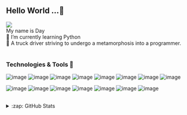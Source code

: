 ## Hello World ...👋 
![](https://komarev.com/ghpvc/?username=xyzjgmday)
<br>
My name is Day 
<br>
🌱 I’m currently learning Python
<br>
:construction_worker: A truck driver striving to undergo a metamorphosis into a programmer.
<br><br>
### Technologies & Tools :wrench:

![image](https://img.shields.io/badge/github-%23121011.svg?style=for-the-badge&logo=github&logoColor=white)
![image](https://img.shields.io/badge/python-3776AB.svg?style=for-the-badge&logo=python&logoColor=white)
![image](https://img.shields.io/badge/java-%23ED8B00.svg?style=for-the-badge&logo=java&logoColor=white)
![image](https://img.shields.io/badge/html5-%23E34F26.svg?style=for-the-badge&logo=html5&logoColor=white)
![image](https://img.shields.io/badge/css3-%231572B6.svg?style=for-the-badge&logo=css3&logoColor=white)
![image](https://img.shields.io/badge/php-%23777BB4.svg?style=for-the-badge&logo=php&logoColor=white)
![image](https://img.shields.io/badge/mysql-%2300f.svg?style=for-the-badge&logo=mysql&logoColor=white)
![image](https://img.shields.io/badge/javascript-%23323330.svg?style=for-the-badge&logo=javascript&logoColor=%23F7DF1E)

![image](https://img.shields.io/badge/lumen-%23E74430.svg?style=for-the-badge&logo=lumen&logoColor=white)
![image](https://img.shields.io/badge/cherrypy-%23616161.svg?style=for-the-badge&logo=python&logoColor=white)
![image](https://img.shields.io/badge/grails-%23510555.svg?style=for-the-badge&logo=grails&logoColor=white)
![image](https://img.shields.io/badge/laravel-%23FF2D20.svg?style=for-the-badge&logo=laravel&logoColor=white)
![image](https://img.shields.io/badge/bootstrap-%23563D7C.svg?style=for-the-badge&logo=bootstrap&logoColor=white)
![image](https://img.shields.io/badge/jquery-%230769AD.svg?style=for-the-badge&logo=jquery&logoColor=white)
![image](https://img.shields.io/badge/VSC-0078d7.svg?style=for-the-badge&logo=visual-studio-code&logoColor=white)
<br><br>
<details>
  <summary>:zap: GitHub Stats</summary>
  <img align="left" alt="" src="https://github-readme-stats.vercel.app/api/top-langs/?username=xyzjgmday&theme=synthwave">
  <img align="right" alt="xyzjgmday's GitHub Stats" src="https://github-readme-stats.vercel.app/api?username=xyzjgmday&count_private=true&show_icons=true&theme=synthwave">
</details>
